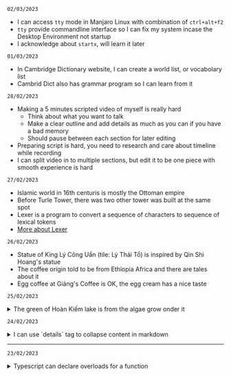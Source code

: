 `02/03/2023`
- I can access `tty` mode in Manjaro Linux with combination of `ctrl+alt+f2`
- `tty` provide commandline interface so I can fix my system incase the Desktop Environment not startup
- I acknowledge about `startx`, will learn it later

`01/03/2023`
- In Cambridge Dictionary website, I can create a world list, or vocabolary list
- Cambrid Dict also has grammar program so I can learn from it

`28/02/2023`
- Making a 5 minutes scripted video of myself is really hard
  + Think about what you want to talk
  + Make a clear outline and add details as much as you can if you have a bad memory
  + Should pause between each section for later editing
- Preparing script is hard, you need to research and care about timeline while recording
- I can split video in to multiple sections, but edit it to be one piece with smooth experience is hard


`27/02/2023`
- Islamic world in 16th centuris is mostly the Ottoman empire
- Before Turle Tower, there was two other tower was built at the same spot
- Lexer is a program to convert a sequence of characters to sequence of lexical tokens
- [More about Lexer](https://en.wikipedia.org/wiki/Lexical_analysis)

`26/02/2023`
- Statue of King Lý Công Uẩn (tile: Lý Thái Tổ) is inspired by Qin Shi Hoang's statue  
- The coffee origin told to be from Ethiopia Africa and there are tales about it
- Egg coffee at Giảng's Coffee is OK, the egg cream has a nice taste

`25/02/2023`
<details>
  <summary>The green of Hoàn Kiếm lake is from the algae grow onder it</summary>

Despite changes in weather and seasons, the green color of Hoan Kiem Lake remains fairly consistent throughout the year. This is because the lake is relatively shallow, with an average depth of only about 1.5-2 meters, which allows sunlight to penetrate all the way to the bottom. As a result, algae and other plants are able to grow and thrive throughout the year, giving the water its characteristic green color.
</details>

`24/02/2023`
<details>
  <summary>I can use `details` tag to collapse content in markdown</summary>

  ## Rules
  1. Have an empty line after the `</summary>` tag or markdown/code blocks will not render.
  2. Have an empty line after each `</details>` tag if you have multiple collapsible sections.
</details>

----
`23/02/2023`  
<details>
  <summary>Typescript can declare overloads for a function</summary>

  ```typescript
  export function add(n1: number): (n3: number) => number;
  export function add(n1: number, n2: number): number;
  export function add(n1: number, n2?: number) {
    if (!n2) {
      return function(n3: number): number {
        return n1 + n3;
      }
    }

    return n1 + n2;
  }

  add(1, 2) // result: 3
  add(1)(2) // result: 3
  ```
</details>

